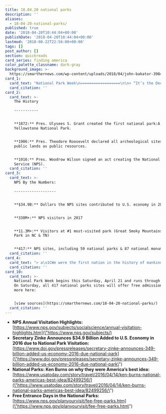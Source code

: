 ```yaml
---
title: 18.04.20 national parks
description: ''
aliases:
  - 18-04-20-national-parks/
published: true
date: '2018-04-20T10:44:04+00:00'
publishDate: '2018-04-20T10:44:04+00:00'
lastmod: '2018-08-22T22:56:00+00:00'
tags: []
post_author: []
section: quickreads
card_series: finding america
color_palette_classname: dark-gray
background_image: >-
  https://smarthernews.com/wp-content/uploads/2018/04/john-bakator-398476-unsplash-scaled.jpg
card_1:
  card_text: "National Park Week\n==================\n\n> “It’s the Declaration of Independence applied to the landscape …. The idea of the national parks could not happen anywhere else but in the United States.”\n> \n> Ken Burns, Director of a\x1CThe National Parks: America's Best Ideaa\x1D, to USA Today in 2008"
  card_citation: ''
card_2:
  card_text: >-
    The History

    -----------


    **1872:** Pres. Ulysees S. Grant created the first national park:A
    Yellowstone National Park.


    **1906:** Pres. Theodore Roosevelt declared all archeological sites on
    public lands as public resources.


    **1916:** Pres. Woodrow Wilson signed an act creating the National Park
    Service (NPS).
  card_citation: ''
card_3:
  card_text: >-
    NPS By the Numbers:

    -------------------


    **$34.9B:** Dollars the NPS sites contributed to U.S. economy in 2016


    **330M+:** NPS visitors in 2017


    **11.3M+:** Visitors at #1 most-visited park (Great Smoky Mountains National
    Park in NC & TN)


    **417:** NPS sites, including 59 national parks & 87 national monuments
  card_citation: ''
card_4:
  card_text: "> a\x1CWe were the first nation in the history of mankind to say that the most special places should be set aside not for royalty, not for the rich, not for the well-connected, but for everyone and for all time.a\x1D\n> \n> Dayton Duncan, writer and co-producer of a\x1CThe National Parks: America's Best Ideaa\x1D, to USA Today in 2008"
  card_citation: ''
card_10:
  card_text: >-
    National Park Week begins this Saturday, April 21 and runs through April 29.
    On Saturday, all 417 national parks sites will offer free admission. Learn
    more here:


    [view sources](https://smarthernews.com/18-04-20-national-parks/)
  card_citation: ''
---
```

*   **NPS Annual Visitation Highlights:**  
    [https://www.nps.gov/subjects/socialscience/annual-visitation-highlights.htm](\"https://www.nps.gov/subjects/)
*   **Secretary Zinke Announces $34.9 Billion Added to U.S. Economy in 2016 due to National Park Visitation:**  
    [https://www.doi.gov/pressreleases/secretary-zinke-announces-349-billion-added-us-economy-2016-due-national-park](\"https://www.doi.gov/pressreleases/secretary-zinke-announces-349-billion-added-us-economy-2016-due-national-park\")
*   **National Parks: Ken Burns on why they were America’s best idea:** [https://www.usatoday.com/story/travel/2016/04/14/ken-burns-national-parks-americas-best-idea/82499256/](\"https://www.usatoday.com/story/travel/2016/04/14/ken-burns-national-parks-americas-best-idea/82499256/\")
*   **Free Entrance Days in the National Parks:**  
    [https://www.nps.gov/planyourvisit/fee-free-parks.htm](\"https://www.nps.gov/planyourvisit/fee-free-parks.htm\")